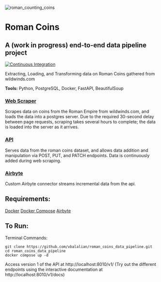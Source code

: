 ![roman_counting_coins](https://github.com/vbalalian/RomanCoins/assets/120220346/d52d3ba8-1f29-488a-82ec-9de71460daaa)

# Roman Coins
## A (work in progress) end-to-end data pipeline project
[![Continuous Integration](https://github.com/vbalalian/RomanCoins/actions/workflows/ci.yml/badge.svg)](https://github.com/vbalalian/RomanCoins/actions/workflows/ci.yml)

Extracting, Loading, and Transforming data on Roman Coins gathered from wildwinds.com

**Tools:** Python, PostgreSQL, Docker, FastAPI, BeautifulSoup

### [Web Scraper](web_scraping/web_scraper.py)

Scrapes data on coins from the Roman Empire from wildwinds.com, and loads the data into a postgres server. Due to the required 30-second delay between page requests, scraping takes several hours to complete; the data is loaded into the server as it arrives.

### [API](api/main.py)

Serves data from the roman coins dataset, and allows data addition and manipulation via POST, PUT, and PATCH endpoints. Data is continuously added during web scraping. 

### [Airbyte](custom_airbyte_connector/source_roman_coin_api/source.py)

Custom Airbyte connector streams incremental data from the api.

## Requirements:

[Docker](https://docs.docker.com/engine/install/)
[Docker Compose](https://docs.docker.com/compose/install/)
[Airbyte](https://docs.airbyte.com/deploying-airbyte/local-deployment)

## To Run:

Terminal Commands:
```
git clone https://github.com/vbalalian/roman_coins_data_pipeline.git
cd roman_coins_data_pipeline
docker compose up -d
```
Access version 1 of the API at http://localhost:8010/v1/
(Try out the different endpoints using the interactive documentation at http://localhost:8010/v1/docs)

